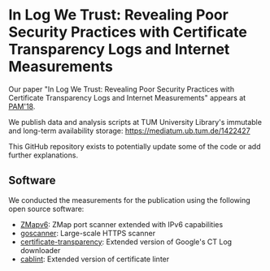 # In Log We Trust: Revealing Poor Security Practices with Certificate Transparency Logs and Internet Measurements

Our paper "In Log We Trust: Revealing Poor Security Practices with Certificate Transparency Logs and Internet Measurements" appears at [PAM'18](https://pam2018.inet.berlin/).

We publish data and analysis scripts at TUM University Library's immutable and long-term availability storage: https://mediatum.ub.tum.de/1422427

This GitHub repository exists to potentially update some of the code or add further explanations.


## Software

We conducted the measurements for the publication using the following open source software:

* [ZMapv6](https://github.com/tumi8/zmap): ZMap port scanner extended with IPv6 capabilities
* [goscanner](https://github.com/tumi8/goscanner): Large-scale HTTPS scanner
* [certificate-transparency](https://github.com/tumi8/certificate-transparency-go): Extended version of Google's CT Log downloader
* [cablint](https://github.com/tumi8/certlint): Extended version of certificate linter
